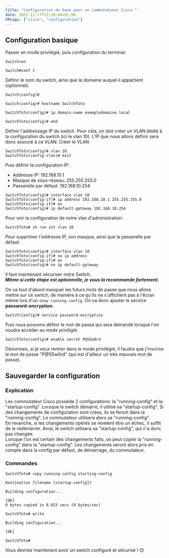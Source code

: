 ```yaml
---
title: "Configuration de base pour un commutatueur Cisco "
date: 2022-11-17T13:39:04+01:00
FRtags: ["cisco", "configuration"] 
---
```


## Configuration basique ##

Passer en mode privilégié, puis configuration du terminal:

```
Switch>en
    
Switch#conf t

```
Définir le nom du switch,  ainsi que le domaine auquel il appartient (optionnel).

```
Switch(config)#

Switch(config)# hostname SwitchToto

SwitchToto(config)# ip domain-name exempledomaine.local

SwitchToto(config)# end

```
Définir l'addressage IP du switch. Pour cela, on doit créer un VLAN dédié à la configuration du switch (ici le vlan 10).
L'IP que nous allons définir sera donc associé à ce VLAN.
Créer le VLAN: 

```
SwitchToto(config)# vlan 10
SwitchToto(config-vlan)# exit

```
Puis définir la configuration IP:
- Addresse IP: 192.168.10.1
- Masque de sous-réseau: 255.255.255.0
- Passerelle par défaut: 192.168.10.254

```
SwitchToto(config)# interface vlan 10 
SwitchToto(config-if)# ip address 192.168.10.1 255.255.255.0
SwitchToto(config-if)# ex
SwitchToto(config)# ip default-gateway 192.168.10.254

```
Pour voir la configuration de notre vlan d'administration:
```
SwitchToto# sh run int vlan 10

```
Pour supprimer l'addresse IP, son masque, ainsi que la passerelle par défaut:

```
SwitchToto(config)# interface vlan 10
SwitchToto(config-if)# no ip address
SwitchToto(config-if)# ex
SwitchToto(config)# no ip default-gateway
```
Il faut maintenant sécuriser notre Switch.    
***Même si cette étape est optionnelle, je vous la recommande fortement.***     

On va tout d'abord masquer les futurs mots de passe que nous allons mettre sur ce switch, de manière à ce qu'ils ne s'affichent pas à l'écran même lors d'un `show running config`. On va donc ajouter le service **password-encryption**.


```
Switch(config)# service password-encryption

```
Puis nous pouvons définir le mot de passe qui sera demandé lorsque l'on voudra accèder au mode priviligié:

```
SwitchToto(config)# enable secret P@55w0rd

```
Désormais, si je veux rentrer dans le mode privilégié, il faudra que j'inscrive le mot de passe "P@55w0rd" (qui est d'ailleur un très mauvais mot de passe).


## Sauvegarder la configuration ##

### Explication ###
Les commutateur Cisco possède 2 configurations: la "running-config" et la "startup-config". Lorsque le switch démarre, il utilise sa "startup-config". Si des changements de configuration sont crées, ils se feront dans la "running-config". Le commutateur utilisera alors sa "running-config".    
En revanche, si les changements opérés se révelent être un échec, il suffit 
de le redémarrer. Ainsi, le switch utilisera sa "startup-config", qui n'a donc pas changée.    
Lorsque l'on est certain des changements faits, on peut copier la "running-config" dans la "startup-config". Les changements seront alors pris en compte dans la config par défaut, de démarrage, du commutateur.

### Commandes ###

```
SwitchToto# copy running-config starting-config

Destination filename [startup-config]?

Building configuration...

[OK]
0 bytes copied in 0.923 secs (0 bytes/sec)

SwitchToto# write

Building configuration...

[OK]

SwitchToto#

```

Vous devriez maintenant avoir un switch configuré et sécurisé ! 😊

